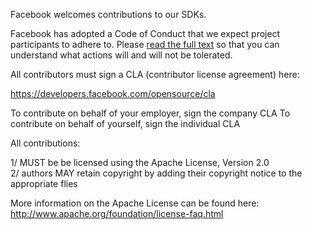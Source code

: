 Facebook welcomes contributions to our SDKs.

Facebook has adopted a Code of Conduct that we expect project participants to adhere to. Please [read the full text](https://code.facebook.com/codeofconduct) so that you can understand what actions will and will not be tolerated.

All contributors must sign a CLA (contributor license agreement) here:

  https://developers.facebook.com/opensource/cla

To contribute on behalf of your employer, sign the company CLA
To contribute on behalf of yourself, sign the individual CLA

All contributions:

1/ MUST be be licensed using the Apache License, Version 2.0  
2/ authors MAY retain copyright by adding their copyright notice to the appropriate flies 

More information on the Apache License can be found here: http://www.apache.org/foundation/license-faq.html
